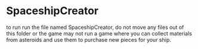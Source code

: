 # SpaceshipCreator
to run run the file named SpaceshipCreator, do not move any files out of this folder or the game may not run
a game where you can collect materials from asteroids and use them to purchase new pieces for your ship.
